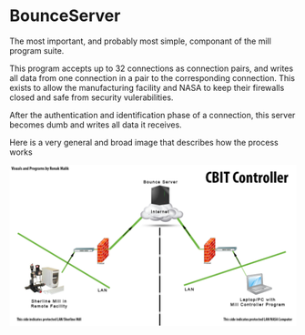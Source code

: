 # BounceServer

The most important, and probably most simple, componant of the mill program suite.

This program accepts up to 32 connections as connection pairs, and writes all data from one connection in a pair to the corresponding connection. This exists to allow the manufacturing facility and NASA to keep their firewalls closed and safe from security vulerabilities.

After the authentication and identification phase of a connection, this server becomes dumb and writes all data it receives.

Here is a very general and broad image that describes how the process works

![Image](https://raw.githubusercontent.com/BeyondPerception/BounceServer/master/CBITDiagram.png)
